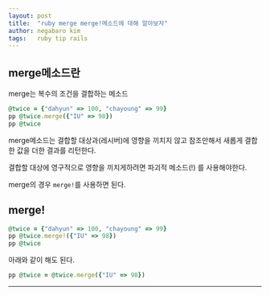 ```yaml
---
layout: post
title:  "ruby merge merge!메소드에 대해 알아보자"
author: negabaro kim
tags:	ruby tip rails
---
```


## merge메소드란

merge는 복수의 조건을 결합하는 메소드


```ruby
@twice = {"dahyun" => 100, "chayoung" => 99}
pp @twice.merge({"IU" => 98})
pp @twice
```

merge메소드는 결합할 대상과(레시버)에 영향을 끼치지 않고 참조만해서 새롭게 결합한 값을 더한 결과를 리턴한다.

결합할 대상에 영구적으로 영향을 끼치게하려면 파괴적 메소드(!) 를 사용해야한다.

merge의 경우 `merge!`를 사용하면 된다.

## merge!

```ruby
@twice = {"dahyun" => 100, "chayoung" => 99}
pp @twice.merge!({"IU" => 98})
pp @twice
```

아래와 같이 해도 된다.

```ruby
pp @twice = @twice.merge({"IU" => 98})
```

---


[ruby hashにhashを繰り返し挿入]: https://teratail.com/questions/50153